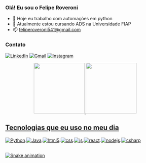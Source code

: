### Olá! Eu sou o Felipe Roveroni

- 🔭 Hoje eu trabalho com automações em python
- 🌱 Atualmente estou cursando ADS na Universidade FIAP
- 📫 feliperoveroni541@gmail.com

### Contato

[![LinkedIn](https://img.shields.io/badge/LinkedIn-0077B5?style=for-the-badge&logo=linkedin&logoColor=white
)](https://www.linkedin.com/in/felipe-oliveira-a046b221a/)
[![Gmail](https://img.shields.io/badge/Gmail-D14836?style=for-the-badge&logo=gmail&logoColor=white)]() 
[![Instagram](https://img.shields.io/badge/Instagram-E4405F?style=for-the-badge&logo=instagram&logoColor=white)](https://www.instagram.com/fe_carlini/?next=%2F)

<div align="center">
  <a href="https://github.com/FelipeRoveroni">
  <img height="160em" src="https://github-readme-stats.vercel.app/api?username=FelipeRoveroni&show_icons=true&theme=midnight-purple&include_all_commits=true&count_private=true"/>
  <img height="160em" src="https://github-readme-stats.vercel.app/api/top-langs/?username=FelipeRoveroni&layout=compact&langs_count=7&theme=midnight-purple"/>
</div>

## Tecnologias que eu uso no meu dia

<div style="display: inline_block">
  <img align="center" alt="Python" src="https://img.shields.io/badge/Python-3776AB?style=for-the-badge&logo=python&logoColor=white" />
  <img align="center" alt="Java" src="https://img.shields.io/badge/Java-ED8B00?style=for-the-badge&logo=java&logoColor=white" />
  <img align="center" alt="html5" src="https://img.shields.io/badge/HTML5-E34F26?style=for-the-badge&logo=html5&logoColor=white" />
  <img align="center" alt="css" src="https://img.shields.io/badge/CSS3-1572B6?style=for-the-badge&logo=css3&logoColor=white" />
  <img align="center" alt="js" src="https://img.shields.io/badge/JavaScript-F7DF1E?style=for-the-badge&logo=javascript&logoColor=black" />
  <img align="center" alt="react" src="https://img.shields.io/badge/React-20232A?style=for-the-badge&logo=react&logoColor=61DAFB" />
  <img align="center" alt="nodejs" src="https://img.shields.io/badge/Node.js-43853D?style=for-the-badge&logo=node.js&logoColor=white" />
  <img align="center" alt="csharp" src="https://img.shields.io/badge/C%23-239120?style=for-the-badge&logo=c-sharp&logoColor=white" />
</div><br/>

![Snake animation](https://github.com/seu-usuário-aqui/seu-usuário-aqui/blob/output/github-contribution-grid-snake.svg)
